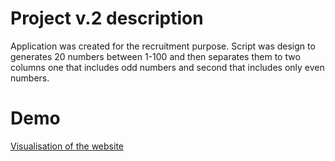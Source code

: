 # Project v.2 description

Application was created for the recruitment purpose.
Script was design to generates 20 numbers between 1-100 and then separates them to two columns one that includes odd numbers and second that includes only even numbers.

# Demo

[Visualisation of the website](https://quizzical-stonebraker-77a808.netlify.app/)
